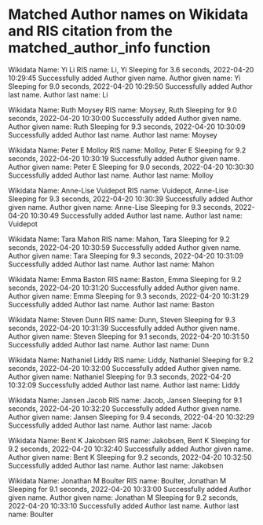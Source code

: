 # Matched Author names on Wikidata and RIS citation from the matched_author_info function 
Wikidata Name:
        Yi Li
RIS name:
        Li, Yi
Sleeping for 3.6 seconds, 2022-04-20 10:29:45
        Successfully added Author given name.
        Author given name: Yi
Sleeping for 9.0 seconds, 2022-04-20 10:29:50
        Successfully added Author last name.
        Author last name: Li



Wikidata Name:
        Ruth Moysey
RIS name:
        Moysey, Ruth
Sleeping for 9.0 seconds, 2022-04-20 10:30:00
        Successfully added Author given name.
        Author given name: Ruth
Sleeping for 9.3 seconds, 2022-04-20 10:30:09
        Successfully added Author last name.
        Author last name: Moysey



Wikidata Name:
        Peter E Molloy
RIS name:
        Molloy, Peter E
Sleeping for 9.2 seconds, 2022-04-20 10:30:19
        Successfully added Author given name.
        Author given name: Peter E
Sleeping for 9.0 seconds, 2022-04-20 10:30:30
        Successfully added Author last name.
        Author last name: Molloy



Wikidata Name:
        Anne-Lise Vuidepot
RIS name:
        Vuidepot, Anne-Lise
Sleeping for 9.3 seconds, 2022-04-20 10:30:39
        Successfully added Author given name.
        Author given name: Anne-Lise
Sleeping for 9.3 seconds, 2022-04-20 10:30:49
        Successfully added Author last name.
        Author last name: Vuidepot



Wikidata Name:
        Tara Mahon
RIS name:
        Mahon, Tara
Sleeping for 9.2 seconds, 2022-04-20 10:30:59
        Successfully added Author given name.
        Author given name: Tara
Sleeping for 9.3 seconds, 2022-04-20 10:31:09
        Successfully added Author last name.
        Author last name: Mahon



Wikidata Name:
        Emma Baston
RIS name:
        Baston, Emma
Sleeping for 9.2 seconds, 2022-04-20 10:31:20
        Successfully added Author given name.
        Author given name: Emma
Sleeping for 9.3 seconds, 2022-04-20 10:31:29
        Successfully added Author last name.
        Author last name: Baston



Wikidata Name:
        Steven Dunn
RIS name:
        Dunn, Steven
Sleeping for 9.3 seconds, 2022-04-20 10:31:39
        Successfully added Author given name.
        Author given name: Steven
Sleeping for 9.1 seconds, 2022-04-20 10:31:50
        Successfully added Author last name.
        Author last name: Dunn



Wikidata Name:
        Nathaniel Liddy
RIS name:
        Liddy, Nathaniel
Sleeping for 9.2 seconds, 2022-04-20 10:32:00
        Successfully added Author given name.
        Author given name: Nathaniel
Sleeping for 9.3 seconds, 2022-04-20 10:32:09
        Successfully added Author last name.
        Author last name: Liddy



Wikidata Name:
        Jansen Jacob
RIS name:
        Jacob, Jansen
Sleeping for 9.1 seconds, 2022-04-20 10:32:20
        Successfully added Author given name.
        Author given name: Jansen
Sleeping for 9.4 seconds, 2022-04-20 10:32:29
        Successfully added Author last name.
        Author last name: Jacob



Wikidata Name:
        Bent K Jakobsen
RIS name:
        Jakobsen, Bent K
Sleeping for 9.2 seconds, 2022-04-20 10:32:40
        Successfully added Author given name.
        Author given name: Bent K
Sleeping for 9.2 seconds, 2022-04-20 10:32:50
        Successfully added Author last name.
        Author last name: Jakobsen



Wikidata Name:
        Jonathan M Boulter
RIS name:
        Boulter, Jonathan M
Sleeping for 9.1 seconds, 2022-04-20 10:33:00
        Successfully added Author given name.
        Author given name: Jonathan M
Sleeping for 9.2 seconds, 2022-04-20 10:33:10
        Successfully added Author last name.
        Author last name: Boulter